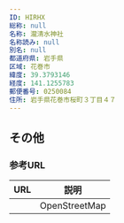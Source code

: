 ```yaml
---
ID: HIRHX
総称: null
名称: 瀧清水神社
名称読み: null
別名: null
都道府県: 岩手県
区域: 花巻市
緯度: 39.3793146
経度: 141.1255783
郵便番号: 0250084
住所: 岩手県花巻市桜町３丁目４７
---
```


## その他

### 参考URL

| URL | 説明          |
| --- | ------------- |
|     | OpenStreetMap |
